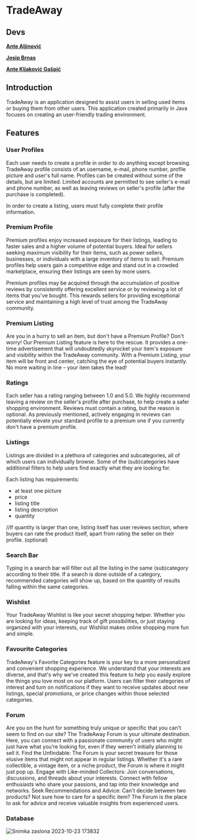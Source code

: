 # TradeAway

## Devs

**[Ante Aljinović](https://github.com/aljinovic-ante)**

**[Josip Brnas](https://github.com/Jole56)**

**[Ante Kljaković Gašpić](https://github.com/wsp83)**

## Introduction

TradeAway is an application designed to assist users in selling used items or buying them from other users. This application created primarily in Java focuses on creating an user-friendly trading environment.

## Features

### User Profiles

Each user needs to create a profile in order to do anything except browsing. TradeAway profile consists of an username, e-mail, phone number, profile picture and user's full name. Profiles can be created without some of the details, but are limited. Limited accounts are permitted to see seller's e-mail and phone number, as well as leaving reviews on seller's profile (after the purchase is completed).

In order to create a listing, users must fully complete their profile information.

### Premium Profile

Premium profiles enjoy increased exposure for their listings, leading to faster sales and a higher volume of potential buyers.
Ideal for sellers seeking maximum visibility for their items, such as power sellers, businesses, or individuals with a large inventory of items to sell.
Premium profiles help users gain a competitive edge and stand out in a crowded marketplace, ensuring their listings are seen by more users.

Premium profiles may be acquired through the accumulation of positive reviews by consistently offering excellent service or by reviewing a lot of items that you've bought. This rewards sellers for providing exceptional service and maintaining a high level of trust among the TradeAway community.

### Premium Listing

Are you in a hurry to sell an item, but don't have a Premium Profile? Don't worry! Our Premium Listing feature is here to the rescue. It provides a one-time advertisement that will undoubtedly skyrocket your item's exposure and visibility within the TradeAway community.
With a Premium Listing, your item will be front and center, catching the eye of potential buyers instantly. No more waiting in line – your item takes the lead!

### Ratings

Each seller has a rating ranging between 1.0 and 5.0. We highly recommend leaving a review on the seller's profile after purchase, to help create a safer shopping environment.
Reviews must contain a rating, but the reason is optional. As previously mentioned, actively engaging in reviews can potentially elevate your standard profile to a premium one if you currently don't have a premium profile.

### Listings

Listings are divided in a plethora of categories and subcategories, all of which users can individually browse. Some of the (sub)categories have additional filters to help users find exactly what they are looking for.

Each listing has requirements:
  - at least one picture
  - price
  - listing title
  - listing description
  - quantity

//If quantity is larger than one, listing itself has user reviews section, where buyers can rate the product itself, apart from rating the seller on their profile. (optional)

### Search Bar

Typing in a search bar will filter out all the listing in the same (sub)category according to their title. If a search is done outside of a category, recommended categories will show up, based on the quantity of results falling within the same categories.

### Wishlist

Your TradeAway Wishlist is like your secret shopping helper. Whether you are looking for ideas, keeping track of gift possibilities, or just staying organized with your interests, our Wishlist makes online shopping more fun and simple.

### Favourite Categories

TradeAway's Favorite Categories feature is your key to a more personalized and convenient shopping experience. We understand that your interests are diverse, and that's why we've created this feature to help you easily explore the things you love most on our platform. Users can filter their categories of interest and turn on notifications if they want to receive updates about new listings, special promotions, or price changes within those selected categories.

### Forum

Are you on the hunt for something truly unique or specific that you can't seem to find on our site? The TradeAway Forum is your ultimate destination. Here, you can connect with a passionate community of users who might just have what you're looking for, even if they weren't initially planning to sell it.
Find the Unfindable: The Forum is your secret treasure for those elusive items that might not appear in regular listings. Whether it's a rare collectible, a vintage item, or a niche product, the Forum is where it might just pop up.
Engage with Like-minded Collectors: Join conversations, discussions, and threads about your interests. Connect with fellow enthusiasts who share your passions, and tap into their knowledge and networks.
Seek Recommendations and Advice: Can't decide between two products? Not sure how to care for a specific item? The Forum is the place to ask for advice and receive valuable insights from experienced users.

### Database 
![Snimka zaslona 2023-10-23 173832](https://github.com/OSS-Java-Seminar-2023/TradeAway/assets/147553144/14d93e51-f3c7-4220-87d8-529f69807ae8)
